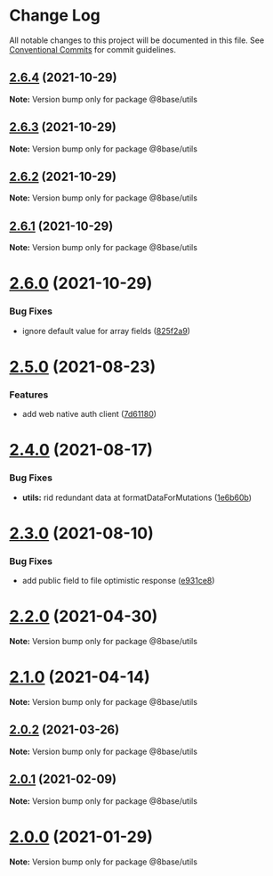 # Change Log

All notable changes to this project will be documented in this file.
See [Conventional Commits](https://conventionalcommits.org) for commit guidelines.

## [2.6.4](https://github.com/8base/sdk/compare/v2.6.3...v2.6.4) (2021-10-29)

**Note:** Version bump only for package @8base/utils





## [2.6.3](https://github.com/8base/sdk/compare/v2.6.2...v2.6.3) (2021-10-29)

**Note:** Version bump only for package @8base/utils





## [2.6.2](https://github.com/8base/sdk/compare/v2.6.1...v2.6.2) (2021-10-29)

**Note:** Version bump only for package @8base/utils





## [2.6.1](https://github.com/8base/sdk/compare/v2.6.0...v2.6.1) (2021-10-29)

**Note:** Version bump only for package @8base/utils





# [2.6.0](https://github.com/8base/sdk/compare/v2.5.2...v2.6.0) (2021-10-29)


### Bug Fixes

* ignore default value for array fields ([825f2a9](https://github.com/8base/sdk/commit/825f2a9))





# [2.5.0](https://github.com/8base/sdk/compare/v2.4.0...v2.5.0) (2021-08-23)


### Features

* add web native auth client ([7d61180](https://github.com/8base/sdk/commit/7d61180086bb8cb6adde65e0930f220a715b8a4f))





# [2.4.0](https://github.com/8base/sdk/compare/v2.3.0...v2.4.0) (2021-08-17)


### Bug Fixes

* **utils:** rid redundant data at formatDataForMutations ([1e6b60b](https://github.com/8base/sdk/commit/1e6b60b0a22a75aee22f247401323dc87340775d))





# [2.3.0](https://github.com/8base/sdk/compare/v2.2.0...v2.3.0) (2021-08-10)


### Bug Fixes

* add public field to file optimistic response ([e931ce8](https://github.com/8base/sdk/commit/e931ce8))





# [2.2.0](https://github.com/8base/sdk/compare/v2.1.0...v2.2.0) (2021-04-30)

**Note:** Version bump only for package @8base/utils





# [2.1.0](https://github.com/8base/sdk/compare/v2.0.2...v2.1.0) (2021-04-14)

**Note:** Version bump only for package @8base/utils





## [2.0.2](https://github.com/8base/sdk/compare/v2.0.1...v2.0.2) (2021-03-26)

**Note:** Version bump only for package @8base/utils





## [2.0.1](https://github.com/8base/sdk/compare/v2.0.0...v2.0.1) (2021-02-09)

**Note:** Version bump only for package @8base/utils





# [2.0.0](https://github.com/8base/sdk/compare/v1.4.1...v2.0.0) (2021-01-29)

**Note:** Version bump only for package @8base/utils

